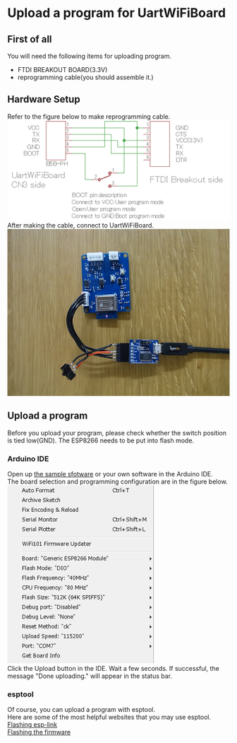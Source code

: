 Upload a program for UartWiFiBoard
========================================

First of all
--------------
You will need the following items for uploading program.
 - FTDI BREAKOUT BOARD(3.3V)
 - reprogramming cable(you should assemble it.)


Hardware Setup
--------------
Refer to the figure below to make reprogramming cable.  
![UartWiFiBoard cable](mdContents/programming-cable.png)  
After making the cable, connect to UartWiFiBoard.  
![ConnectWithFTDI](mdContents/ConnectWithFTDI.png)


Upload a program
--------------
Before you upload your program, please check whether the switch position is tied low(GND).
The ESP8266 needs to be put into flash mode.

### Arduino IDE
Open up [the sample sfotware](Software/UartWiFiBridge) or your own software in the Arduino IDE.  
The board selection and programming configuration are in the figure below.  
![Settings](mdContents/IDESettings.png)  
Click the Upload button in the IDE. Wait a few seconds. If successful, the message "Done uploading." will appear in the status bar.


### esptool
Of course, you can upload a program with esptool.  
Here are some of the most helpful websites that you may use esptool.  
[Flashing esp-link](https://github.com/jeelabs/esp-link/blob/master/FLASHING.md)  
[Flashing the firmware](https://nodemcu.readthedocs.io/en/master/en/flash/#putting-device-into-flash-mode)
